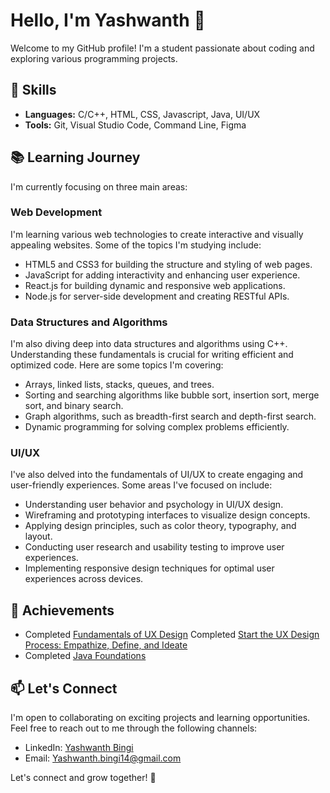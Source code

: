 # Hello, I'm Yashwanth 👋

Welcome to my GitHub profile! I'm a student passionate about coding and exploring various programming projects.

## 🌱 Skills

- **Languages:** C/C++, HTML, CSS, Javascript, Java, UI/UX
- **Tools:** Git, Visual Studio Code, Command Line, Figma

## 📚 Learning Journey

I'm currently focusing on three main areas:

### Web Development

I'm learning various web technologies to create interactive and visually appealing websites. Some of the topics I'm studying include:

- HTML5 and CSS3 for building the structure and styling of web pages.
- JavaScript for adding interactivity and enhancing user experience.
- React.js for building dynamic and responsive web applications.
- Node.js for server-side development and creating RESTful APIs.

### Data Structures and Algorithms

I'm also diving deep into data structures and algorithms using C++. Understanding these fundamentals is crucial for writing efficient and optimized code. Here are some topics I'm covering:

- Arrays, linked lists, stacks, queues, and trees.
- Sorting and searching algorithms like bubble sort, insertion sort, merge sort, and binary search.
- Graph algorithms, such as breadth-first search and depth-first search.
- Dynamic programming for solving complex problems efficiently.

### UI/UX
 I've also delved into the fundamentals of UI/UX to create engaging and user-friendly experiences. Some areas I've focused on include:

- Understanding user behavior and psychology in UI/UX design.
- Wireframing and prototyping interfaces to visualize design concepts.
- Applying design principles, such as color theory, typography, and layout.
- Conducting user research and usability testing to improve user experiences.
- Implementing responsive design techniques for optimal user experiences across devices.

## 🌟 Achievements

- Completed [Fundamentals of UX Design](https://drive.google.com/file/d/10n3QFVkzEmEGQIiN4v8u33pMOY3ewgUX/view)
  Completed [Start the UX Design Process: Empathize, Define, and Ideate](https://www.coursera.org/account/accomplishments/verify/354GQMBA64P4?utm_source=link&utm_medium=certificate&utm_content=cert_image&utm_campaign=pdf_header_button&utm_product=course)
- Completed [Java Foundations](https://drive.google.com/file/d/13LsCMCshh2JMjqOlOZbD3GRYDlw3tajE/view)

## 📫 Let's Connect

I'm open to collaborating on exciting projects and learning opportunities. Feel free to reach out to me through the following channels:

- LinkedIn: [Yashwanth Bingi](https://www.linkedin.com/in/neveryash/)
- Email: [Yashwanth.bingi14@gmail.com](mailto:yashwanth.bingi14@gmail.com)

Let's connect and grow together! 🚀
